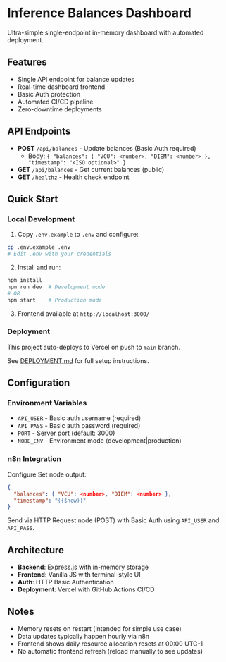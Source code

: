 
# Inference Balances Dashboard

Ultra-simple single-endpoint in-memory dashboard with automated deployment.

## Features
- Single API endpoint for balance updates
- Real-time dashboard frontend
- Basic Auth protection
- Automated CI/CD pipeline
- Zero-downtime deployments

## API Endpoints
- **POST** `/api/balances` - Update balances (Basic Auth required)
  - Body: `{ "balances": { "VCU": <number>, "DIEM": <number> }, "timestamp": "<ISO optional>" }`
- **GET** `/api/balances` - Get current balances (public)
- **GET** `/healthz` - Health check endpoint

## Quick Start

### Local Development
1. Copy `.env.example` to `.env` and configure:
```bash
cp .env.example .env
# Edit .env with your credentials
```

2. Install and run:
```bash
npm install
npm run dev  # Development mode
# OR
npm start    # Production mode
```

3. Frontend available at `http://localhost:3000/`

### Deployment
This project auto-deploys to Vercel on push to `main` branch.

See [DEPLOYMENT.md](./DEPLOYMENT.md) for full setup instructions.

## Configuration

### Environment Variables
- `API_USER` - Basic auth username (required)
- `API_PASS` - Basic auth password (required)  
- `PORT` - Server port (default: 3000)
- `NODE_ENV` - Environment mode (development|production)

### n8n Integration
Configure Set node output:
```json
{
  "balances": { "VCU": <number>, "DIEM": <number> },
  "timestamp": "{{$now}}"
}
```

Send via HTTP Request node (POST) with Basic Auth using `API_USER` and `API_PASS`.

## Architecture
- **Backend**: Express.js with in-memory storage
- **Frontend**: Vanilla JS with terminal-style UI
- **Auth**: HTTP Basic Authentication
- **Deployment**: Vercel with GitHub Actions CI/CD

## Notes
- Memory resets on restart (intended for simple use case)
- Data updates typically happen hourly via n8n
- Frontend shows daily resource allocation resets at 00:00 UTC-1
- No automatic frontend refresh (reload manually to see updates)
